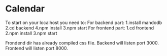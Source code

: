 # Calendar
To start on your localhost you need to:
  For backend part:
    1.install mandodb
    2.cd backend
    4.npm install
    3.npm start
  For frontend part:
    1.cd frontend
    2.npm install
    3.npm start
 
 Frondend dir has already compiled css flie.
 Backend will listen port 3000.
 Frontend will listen port 8000.
